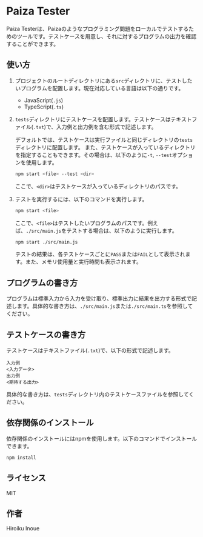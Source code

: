 # Paiza Tester

Paiza Testerは、Paizaのようなプログラミング問題をローカルでテストするためのツールです。テストケースを用意し、それに対するプログラムの出力を確認することができます。

## 使い方

1. プロジェクトのルートディレクトリにある`src`ディレクトリに、テストしたいプログラムを配置します。現在対応している言語は以下の通りです。

   - JavaScript(`.js`)
   - TypeScript(`.ts`)

2. `tests`ディレクトリにテストケースを配置します。テストケースはテキストファイル(`.txt`)で、入力例と出力例を含む形式で記述します。

   デフォルトでは、テストケースは実行ファイルと同じディレクトリの`tests`ディレクトリに配置します。
   また、テストケースが入っているディレクトリを指定することもできます。その場合は、以下のように`-t`, `--test`オプションを使用します。

   ```sh
   npm start <file> --test <dir>
   ```

   ここで、`<dir>`はテストケースが入っているディレクトリのパスです。

3. テストを実行するには、以下のコマンドを実行します。

   ```sh
   npm start <file>
   ```

   ここで、`<file>`はテストしたいプログラムのパスです。例えば、`./src/main.js`をテストする場合は、以下のように実行します。

   ```sh
   npm start ./src/main.js
   ```

   テストの結果は、各テストケースごとに`PASS`または`FAIL`として表示されます。また、メモリ使用量と実行時間も表示されます。

## プログラムの書き方

プログラムは標準入力から入力を受け取り、標準出力に結果を出力する形式で記述します。具体的な書き方は、`./src/main.js`または`./src/main.ts`を参照してください。

## テストケースの書き方

テストケースはテキストファイル(`.txt`)で、以下の形式で記述します。

```
入力例
<入力データ>
出力例
<期待する出力>
```

具体的な書き方は、`tests`ディレクトリ内のテストケースファイルを参照してください。

## 依存関係のインストール

依存関係のインストールにはnpmを使用します。以下のコマンドでインストールできます。

```sh
npm install
```

## ライセンス

MIT

## 作者

Hiroiku Inoue
